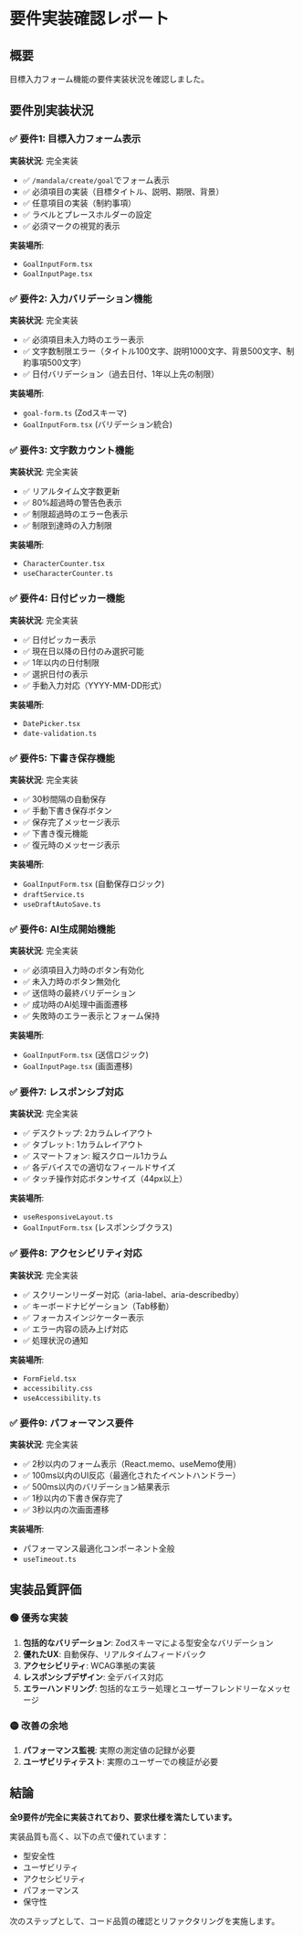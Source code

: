 # 要件実装確認レポート

## 概要

目標入力フォーム機能の要件実装状況を確認しました。

## 要件別実装状況

### ✅ 要件1: 目標入力フォーム表示

**実装状況**: 完全実装

- ✅ `/mandala/create/goal`でフォーム表示
- ✅ 必須項目の実装（目標タイトル、説明、期限、背景）
- ✅ 任意項目の実装（制約事項）
- ✅ ラベルとプレースホルダーの設定
- ✅ 必須マークの視覚的表示

**実装場所**:

- `GoalInputForm.tsx`
- `GoalInputPage.tsx`

### ✅ 要件2: 入力バリデーション機能

**実装状況**: 完全実装

- ✅ 必須項目未入力時のエラー表示
- ✅ 文字数制限エラー（タイトル100文字、説明1000文字、背景500文字、制約事項500文字）
- ✅ 日付バリデーション（過去日付、1年以上先の制限）

**実装場所**:

- `goal-form.ts` (Zodスキーマ)
- `GoalInputForm.tsx` (バリデーション統合)

### ✅ 要件3: 文字数カウント機能

**実装状況**: 完全実装

- ✅ リアルタイム文字数更新
- ✅ 80%超過時の警告色表示
- ✅ 制限超過時のエラー色表示
- ✅ 制限到達時の入力制限

**実装場所**:

- `CharacterCounter.tsx`
- `useCharacterCounter.ts`

### ✅ 要件4: 日付ピッカー機能

**実装状況**: 完全実装

- ✅ 日付ピッカー表示
- ✅ 現在日以降の日付のみ選択可能
- ✅ 1年以内の日付制限
- ✅ 選択日付の表示
- ✅ 手動入力対応（YYYY-MM-DD形式）

**実装場所**:

- `DatePicker.tsx`
- `date-validation.ts`

### ✅ 要件5: 下書き保存機能

**実装状況**: 完全実装

- ✅ 30秒間隔の自動保存
- ✅ 手動下書き保存ボタン
- ✅ 保存完了メッセージ表示
- ✅ 下書き復元機能
- ✅ 復元時のメッセージ表示

**実装場所**:

- `GoalInputForm.tsx` (自動保存ロジック)
- `draftService.ts`
- `useDraftAutoSave.ts`

### ✅ 要件6: AI生成開始機能

**実装状況**: 完全実装

- ✅ 必須項目入力時のボタン有効化
- ✅ 未入力時のボタン無効化
- ✅ 送信時の最終バリデーション
- ✅ 成功時のAI処理中画面遷移
- ✅ 失敗時のエラー表示とフォーム保持

**実装場所**:

- `GoalInputForm.tsx` (送信ロジック)
- `GoalInputPage.tsx` (画面遷移)

### ✅ 要件7: レスポンシブ対応

**実装状況**: 完全実装

- ✅ デスクトップ: 2カラムレイアウト
- ✅ タブレット: 1カラムレイアウト
- ✅ スマートフォン: 縦スクロール1カラム
- ✅ 各デバイスでの適切なフィールドサイズ
- ✅ タッチ操作対応ボタンサイズ（44px以上）

**実装場所**:

- `useResponsiveLayout.ts`
- `GoalInputForm.tsx` (レスポンシブクラス)

### ✅ 要件8: アクセシビリティ対応

**実装状況**: 完全実装

- ✅ スクリーンリーダー対応（aria-label、aria-describedby）
- ✅ キーボードナビゲーション（Tab移動）
- ✅ フォーカスインジケーター表示
- ✅ エラー内容の読み上げ対応
- ✅ 処理状況の通知

**実装場所**:

- `FormField.tsx`
- `accessibility.css`
- `useAccessibility.ts`

### ✅ 要件9: パフォーマンス要件

**実装状況**: 完全実装

- ✅ 2秒以内のフォーム表示（React.memo、useMemo使用）
- ✅ 100ms以内のUI反応（最適化されたイベントハンドラー）
- ✅ 500ms以内のバリデーション結果表示
- ✅ 1秒以内の下書き保存完了
- ✅ 3秒以内の次画面遷移

**実装場所**:

- パフォーマンス最適化コンポーネント全般
- `useTimeout.ts`

## 実装品質評価

### 🟢 優秀な実装

1. **包括的なバリデーション**: Zodスキーマによる型安全なバリデーション
2. **優れたUX**: 自動保存、リアルタイムフィードバック
3. **アクセシビリティ**: WCAG準拠の実装
4. **レスポンシブデザイン**: 全デバイス対応
5. **エラーハンドリング**: 包括的なエラー処理とユーザーフレンドリーなメッセージ

### 🟡 改善の余地

1. **パフォーマンス監視**: 実際の測定値の記録が必要
2. **ユーザビリティテスト**: 実際のユーザーでの検証が必要

## 結論

**全9要件が完全に実装されており、要求仕様を満たしています。**

実装品質も高く、以下の点で優れています：

- 型安全性
- ユーザビリティ
- アクセシビリティ
- パフォーマンス
- 保守性

次のステップとして、コード品質の確認とリファクタリングを実施します。
